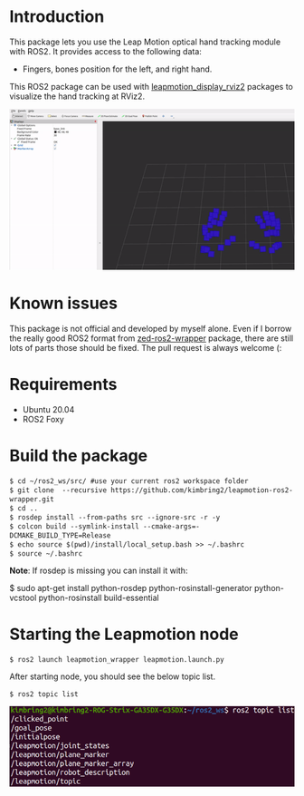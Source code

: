 # Introduction
This package lets you use the Leap Motion optical hand tracking module with ROS2. It provides access to the following data:
- Fingers, bones position for the left, and right hand.

This ROS2 package can be used with [leapmotion_display_rviz2](https://github.com/kimbring2/leapmotion-ros2-examples/tree/main/leapmotion_display_rviz2) packages to visualize the hand tracking at RViz2.

<img src="images/leapmotion_rviz.gif" width="1000">

# Known issues
This package is not official and developed by myself alone. Even if I borrow the really good ROS2 format from [zed-ros2-wrapper](https://github.com/stereolabs/zed-ros2-wrapper) package, there are still lots of parts those should be fixed. The pull request is always welcome (:

# Requirements
- Ubuntu 20.04
- ROS2 Foxy

# Build the package
```
$ cd ~/ros2_ws/src/ #use your current ros2 workspace folder
$ git clone  --recursive https://github.com/kimbring2/leapmotion-ros2-wrapper.git
$ cd ..
$ rosdep install --from-paths src --ignore-src -r -y
$ colcon build --symlink-install --cmake-args=-DCMAKE_BUILD_TYPE=Release
$ echo source $(pwd)/install/local_setup.bash >> ~/.bashrc
$ source ~/.bashrc
```

**Note**: If rosdep is missing you can install it with:

$ sudo apt-get install python-rosdep python-rosinstall-generator python-vcstool python-rosinstall build-essential

#  Starting the Leapmotion node
```
$ ros2 launch leapmotion_wrapper leapmotion.launch.py
```

After starting node, you should see the below topic list.

```
$ ros2 topic list
```

<img src="images/leapmotion_topic.png" width="1000">
